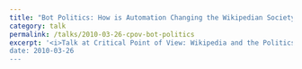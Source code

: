 ```yaml
---
title: "Bot Politics: How is Automation Changing the Wikipedian Society?  Critical Point of View II"
category: talk
permalink: /talks/2010-03-26-cpov-bot-politics
excerpt: '<i>Talk at Critical Point of View: Wikipedia and the Politics of Open Knowledge, 2010-03-26</i><br/>
date: 2010-03-26
---
```

